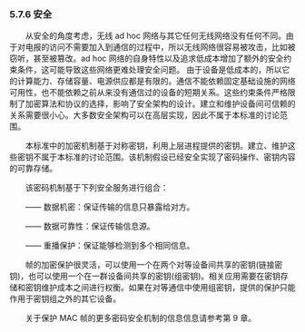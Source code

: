 ### 5.7.6 安全

　　从安全的角度考虑，无线 ad hoc 网络与其它任何无线网络没有任何不同。由于对电报的访问不需要加入到通信的过程中，所以无线网络很容易被攻击，比如被窃听，甚至被篡改。ad hoc 网络的自身特性以及追求低成本增加了额外的安全约束条件，这可能导致这些网络更难处理安全问题。 由于设备是低成本的，所以它的计算能力、存储容量、电源供应都是有限的。通信不能依赖固定基础设施的网络可用性，也不能依赖之前从来没有通信过的设备的短期关系。这些约束条件严格限制了加密算法和协议的选择，影响了安全架构的设计。建立和维护设备间可信赖的关系需要很小心。大多数安全架构可以在高层实现，因此不属于本标准的讨论范围。

　　本标准中的加密机制基于对称密钥，利用上层进程提供的密钥。建立、维护这些密钥不属于本标准的讨论范围。该机制假设已经安全实现了密码操作、密钥内容的可靠存储。

　　该密码机制基于下列安全服务进行组合：

　　—— 数据机密：保证传输的信息只暴露给对方。

　　—— 数据可靠性：保证传输信息源。

　　—— 重播保护：保证能够检测到多个相同信息。

　　帧的加密保护很灵活，可以使用一个在两个对等设备间共享的密钥\(链接密钥\)，也可以使用一个在一群设备间共享的密钥\(组密钥\)。相关应用需要在密钥存储和密钥维护成本之间进行权衡。如果在对等通信中使用组密钥，提供的保护只能作用于密钥组之外的其它设备。

　　关于保护 MAC 帧的更多密码安全机制的信息信息请参考第 9 章。

